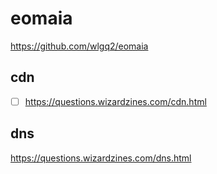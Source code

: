 # eomaia
https://github.com/wlgq2/eomaia

## cdn
- [ ] https://questions.wizardzines.com/cdn.html

## dns
https://questions.wizardzines.com/dns.html
